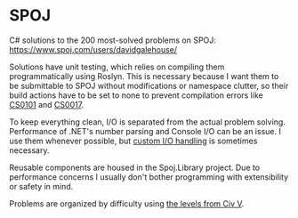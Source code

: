 SPOJ
=================

C# solutions to the 200 most-solved problems on SPOJ: https://www.spoj.com/users/davidgalehouse/

Solutions have unit testing, which relies on compiling them programmatically using Roslyn.
This is necessary because I want them to be submittable to SPOJ without modifications or namespace clutter, so their build actions have to be set to none to prevent compilation errors like [CS0101](https://docs.microsoft.com/en-us/dotnet/csharp/misc/cs0101) and [CS0017](https://docs.microsoft.com/en-us/dotnet/csharp/misc/cs0017).

To keep everything clean, I/O is separated from the actual problem solving.
Performance of .NET's number parsing and Console I/O can be an issue.
I use them whenever possible, but [custom I/O handling](Spoj.Library/IO/FastIO.cs) is sometimes necessary.

Reusable components are housed in the Spoj.Library project.
Due to performance concerns I usually don't bother programming with extensibility or safety in mind.

Problems are organized by difficulty using [the levels from Civ V](https://www.civfanatics.com/civ5/info/difficulties/).
